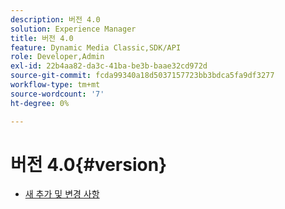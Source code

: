 ```yaml
---
description: 버전 4.0
solution: Experience Manager
title: 버전 4.0
feature: Dynamic Media Classic,SDK/API
role: Developer,Admin
exl-id: 22b4aa82-da3c-41ba-be3b-baae32cd972d
source-git-commit: fcda99340a18d5037157723bb3bdca5fa9df3277
workflow-type: tm+mt
source-wordcount: '7'
ht-degree: 0%

---
```


# 버전 4.0{#version}

* [새 추가 및 변경 사항](r-4-0-new.md)
